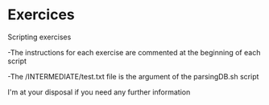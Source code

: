 # Exercices
Scripting exercises

-The instructions for each exercise are commented at the beginning of each script

-The /INTERMEDIATE/test.txt file is the argument of the parsingDB.sh script

I'm at your disposal if you need any further information
